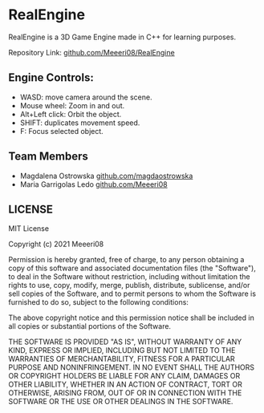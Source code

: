 # RealEngine

RealEngine is a 3D Game Engine made in C++ for learning purposes. 

Repository Link: [github.com/Meeeri08/RealEngine](https://https://github.com/Meeeri08/RealEngine)

## Engine Controls:
- WASD: move camera around the scene.
- Mouse wheel: Zoom in and out.
- Alt+Left click: Orbit the object.
- SHIFT: duplicates movement speed.
- F: Focus selected object.


## Team Members
- Magdalena Ostrowska [github.com/magdaostrowska](https://github.com/magdaostrowska)
- Maria Garrigolas Ledo [github.com/Meeeri08](https://github.com/Meeeri08)

## LICENSE
MIT License

Copyright (c) 2021 Meeeri08

Permission is hereby granted, free of charge, to any person obtaining a copy
of this software and associated documentation files (the "Software"), to deal
in the Software without restriction, including without limitation the rights
to use, copy, modify, merge, publish, distribute, sublicense, and/or sell
copies of the Software, and to permit persons to whom the Software is
furnished to do so, subject to the following conditions:

The above copyright notice and this permission notice shall be included in all
copies or substantial portions of the Software.

THE SOFTWARE IS PROVIDED "AS IS", WITHOUT WARRANTY OF ANY KIND, EXPRESS OR
IMPLIED, INCLUDING BUT NOT LIMITED TO THE WARRANTIES OF MERCHANTABILITY,
FITNESS FOR A PARTICULAR PURPOSE AND NONINFRINGEMENT. IN NO EVENT SHALL THE
AUTHORS OR COPYRIGHT HOLDERS BE LIABLE FOR ANY CLAIM, DAMAGES OR OTHER
LIABILITY, WHETHER IN AN ACTION OF CONTRACT, TORT OR OTHERWISE, ARISING FROM,
OUT OF OR IN CONNECTION WITH THE SOFTWARE OR THE USE OR OTHER DEALINGS IN THE
SOFTWARE.

